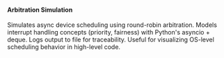#### Arbitration Simulation

Simulates async device scheduling using round-robin arbitration. Models interrupt handling concepts (priority, fairness) with Python's asyncio + deque. Logs output to file for traceability. Useful for visualizing OS-level scheduling behavior in high-level code.